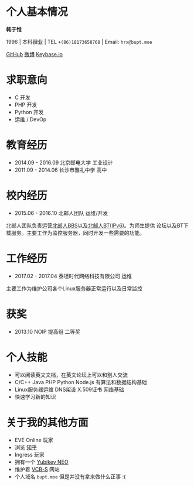 # 个人基本情况

**韩于惟**

1996 | 本科肄业 | TEL `+(86)18173658768` | Email: `hrx@bupt.moe`

[GitHub](https://github.com/hanyuwei70) [微博](http://weibo.com/hanyuwei70) [Keybase.io](https://keybase.io/hanyuwei70)

# 求职意向

* C 开发
* PHP 开发
* Python 开发
* 运维 / DevOp

# 教育经历

* 2014.09 - 2016.09 北京邮电大学 工业设计
* 2011.09 - 2014.06 长沙市雅礼中学 高中

# 校内经历

* 2015.06 - 2016.10 北邮人团队 运维/开发

北邮人团队负责运营[北邮人BBS](http://bbs.byr.cn)以及[北邮人BT(IPv6)](http://bt.byr.cn)。为师生提供
论坛以及BT下载服务。主要工作为监控服务器，同时开发一些需要的功能。

# 工作经历

* 2017.02 - 2017.04 泰坦时代网络科技有限公司 运维

主要工作为维护公司各个Linux服务器正常运行以及日常监控

# 获奖

* 2013.10 NOIP 提高组 二等奖

# 个人技能

* 可以阅读英文文档，在英文论坛上可以和别人交流
* C/C++ Java PHP Python Node.js 有算法和数据结构基础
* Linux服务器运维 DNS架设 X.509证书 网络基础
* 快速学习新的知识

# 关于我的其他方面
* EVE Online 玩家
* 浏览 [知乎](https://zhihu.com/people/hanyuwei70)
* Ingress 玩家
* 拥有一个 [Yubikey NEO](https://www.yubico.com/products/yubikey-hardware/yubikey-neo/)
* 维护着 [VCB-S](https://vcb-s.com) 网站
* 个人域名 `bupt.moe` 但是并没有拿来做什么正事 :(